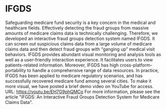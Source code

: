 # IFGDS
Safeguarding medicare fund security is a key concern in the medical and healthcare fields. Effectively detecting the fraud groups
from massive amounts of medicare claims data is technically challenging. Therefore, we developed an interactive fraud groups detection system named IFGDS. It can screen out suspicious claims data from a large volume of medicare claims data and then detect fraud groups with “ganging up” medical visit behaviors. IFGDS provides abundant visual monitoring and analysis tools as well as a user-friendly interaction experience. It facilitates users to view patients-related information. Moreover, IFGDS has high cross-platform-portability to handle a comprehensive range of data resources. In practice, IFGDS has been applied to medicare regulatory scenarios, and has successfully recovered medicare fund among several cities.
To make it more visual, we have posted a brief demo video on YouTube for access. URL: https://youtu.be/EH7G9phQMCo
For more information, please see the article "IFGDS: An Interactive Fraud Groups Detection System for Medicare Claims Data".
